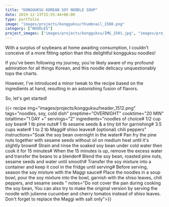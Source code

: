 ```yaml
---
title: "KONGGUKSU KOREAN SOY NOODLE SOUP"
date: 2019-12-23T15:55:44+06:00
type: portfolio
image: "images/projects/kongguksu/thumbnail_1508.png"
category: ["NOODLES"]
project_images: ["images/projects/kongguksu/IMG_1501.jpg", "images/projects/kongguksu/IMG_1508.jpg"]
---
```

With a surplus of soybeans at home awaiting consumption, I couldn't conceive of a more fitting option than this delightful kongguksu noodles! 

If you've been following my journey, you're likely aware of my profound admiration for all things Korean, and this noodle delicacy unquestionably tops the charts.

However, I've introduced a minor tweak to the recipe based on the ingredients at hand, resulting in an astonishing fusion of flavors. 


So, let's get started!


{{< recipe 
img="images/projects/kongguksu/header_1512.png"
tags="noodles, soy, cold dish" 
preptime="OVERNIGHT" 
cooktime="20 MIN" 
totaltime="1 DAY +" 
servings="2" 
ingredients="noodles of choice# 1/2 cup soy bean# 1 tb pine nuts# 1 tb sesame seeds & a tiny bit for garnishing# 3.5 cups water# 1 to 2 tb Maggi# shiso leaves# (optional) chili peppers" 
instructions="Soak the soy bean overnight in the water# Pan fry the pine nuts together with sesame seeds without oil on medium heat until it's slightly brown# Strain and rinse the soaked soy bean under cold water then cook it for 15 minutes# When the 15 minutes is up, remove the excess water and transfer the beans to a blender# Blend the soy bean, roasted pine nuts, sesame seeds and water until smooth# Transfer the soy mixture into a container and keep it cool in the fridge until serving# Before serving, season the soy mixture with the Maggi sauce# Place the noodles in a soup bowl, pour the soy mixture into the bowl, garnish with the shiso leaves, chili peppers, and sesame seeds " 
notes="Do not cover the pan during cooking the soy bean, You can also try to make the original version by serving the noodle with julienne cucumber and cherry tomatos instead of shiso leaves. Don't forget to replace the Maggi with salt only">}}

